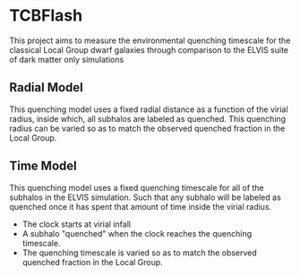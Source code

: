 # TCBFlash
This project aims to measure the environmental quenching timescale for
the classical Local Group dwarf galaxies through comparison to the
ELVIS suite of dark matter only simulations
## Radial Model
This quenching model uses a fixed radial distance as a function of the
virial radius, inside which, all subhalos are labeled as
quenched. This quenching radius can be varied so as to match the
observed quenched fraction in the Local Group.
## Time Model
This quenching model uses a fixed quenching timescale for all of the
subhalos in the ELVIS simulation. Such that any subhalo will be
labeled as quenched once it has spent that amount of time inside the
virial radius.
* The clock starts at virial infall
* A subhalo "quenched" when the clock reaches the quenching timescale.
* The quenching timescale is varied so as to match the observed
  quenched fraction in the Local Group.
